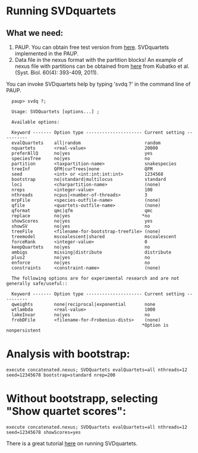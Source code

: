# Running SVDquartets
## What we need:
1. PAUP. You can obtain free test version from [here](http://people.sc.fsu.edu/~dswofford/paup_test/). SVDquartets implemented in the PAUP.
2. Data file in the nexus format with the partition blocks! An example of nexus file with partitions can be obtained from [here](http://www.stat.osu.edu/~lkubatko/data-snakes.nex) from Kubatko et al. (Syst. Biol. 60(4): 393-409, 2011).

You can invoke SVDquartets help by typing 'svdq ?' in the command line of PAUP.

```
  paup> svdq ?;

  Usage: SVDQuartets [options...] ;

  Available options:

  Keyword ------- Option type --------------------- Current setting ----------
  evalQuartets    all|random                        random
  nquartets       <real-value>                      20000
  preferAllQ      no|yes                            yes
  speciesTree     no|yes                            no
  partition       <taxpartition-name>               snakespecies
  treeInf         QFM|curTrees|none                 QFM
  seed            <int> or <int:int:int:int>        1234568
  bootstrap       no|standard|multilocus            standard
  loci            <charpartition-name>              (none)
  nreps           <integer-value>                   100
  nthreads        ncpus|<number-of-threads>         3
  mrpFile         <species-outfile-name>            (none)
  qfile           <quartets-outfile-name>           (none)
  qformat         qmc|qfm                           qmc
  replace         no|yes                           *no
  showScores      no|yes                            yes
  showSV          no|yes                            no
  treeFile        <filename-for-bootstrap-treefile> (none)
  treemodel       mscoalescent|shared               mscoalescent
  forceRank       <integer-value>                   0
  keepQuartets    no|yes                            no
  ambigs          missing|distribute                distribute
  plus2           no|yes                            no
  enforce         no|yes                            no
  constraints     <constraint-name>                 (none)

  The following options are for experimental research and are not generally safe/useful::

  Keyword ------- Option type --------------------- Current setting ----------
  qweights        none|reciprocal|exponential       none
  wtlambda        <real-value>                      1000
  lakeInvar       no|yes                            no
  frobDFile       <filename-for-Frobenius-dists>    (none)
                                                   *Option is nonpersistent
 ```

# Analysis with bootstrap:
```
execute concatenated.nexus; SVDQuartets evalQuartets=all nthreads=12 seed=12345678 bootstrap=standard nrep=200
```
# Without bootstrapp, selecting "Show quartet scores":

```
execute concatenated.nexus; SVDQuartets evalQuartets=all nthreads=12 seed=12345678 showScores=yes
```

There is a great tutorial [here](http://www.stat.osu.edu/~lkubatko/SVDquartets_tutorial2015.html) on running SVDquartets.


